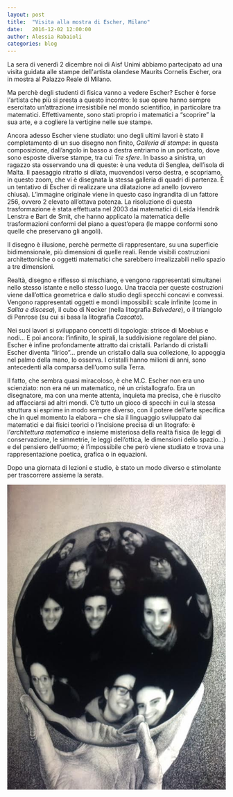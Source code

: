 ```yaml
---
layout: post
title:  "Visita alla mostra di Escher, Milano"
date:   2016-12-02 12:00:00
author: Alessia Rabaioli
categories: blog 
---
```


La sera di venerdì 2 dicembre noi di Aisf Unimi abbiamo partecipato ad una visita guidata alle stampe dell'artista olandese Maurits Cornelis Escher, ora in mostra al Palazzo Reale di Milano.

Ma perchè degli studenti di fisica vanno a vedere Escher? 
Escher è forse l'artista che più si presta a questo incontro: le sue opere hanno sempre esercitato un’attrazione irresistibile nel mondo scientifico, in particolare tra matematici. Effettivamente, sono stati proprio i matematici a “scoprire” la sua arte, e a cogliere la vertigine nelle sue stampe. 

Ancora adesso Escher viene studiato: uno degli ultimi lavori è stato il completamento di un suo disegno non finito, <i>Galleria di stampe</i>: in questa composizione, dall’angolo in basso a destra entriamo in un porticato, dove sono esposte diverse stampe, tra cui <i>Tre sfere</i>. In basso a sinistra, un ragazzo sta osservando una di queste: è una veduta di Senglea, dell’isola di Malta. Il paesaggio ritratto si dilata, muovendosi verso destra, e scopriamo, in questo zoom, che vi è disegnata la stessa galleria di quadri di partenza. È un tentativo di Escher di realizzare una dilatazione ad anello (ovvero chiusa). L’immagine originale viene in questo caso ingrandita di un fattore 256, ovvero 2 elevato all’ottava potenza.
La risoluzione di questa trasformazione è stata effettuata nel 2003 dai matematici di Leida Hendrik Lenstra e Bart de Smit, che hanno applicato la matematica delle trasformazioni conformi del piano a quest’opera (le mappe conformi sono quelle che preservano gli angoli).

Il disegno è illusione, perchè permette di rappresentare, su una superficie bidimensionale, più dimensioni di quelle reali. Rende visibili costruzioni architettoniche o oggetti matematici che sarebbero irrealizzabili nello spazio a tre dimensioni.

Realtà, disegno e riflesso si mischiano, e vengono rappresentati simultanei nello stesso istante e nello stesso luogo. Una traccia per queste costruzioni viene dall’ottica geometrica e dallo studio degli specchi concavi e convessi.
Vengono rappresentati oggetti e mondi impossibili: scale infinite (come in <i>Salita e discesa</i>), il cubo di Necker (nella litografia <i>Belvedere</i>), o il triangolo di Penrose (su cui si basa la litografia <i>Cascata</i>). 

Nei suoi lavori si sviluppano concetti di topologia: strisce di Moebius e nodi… E poi ancora: l’infinito, le spirali, la suddivisione regolare del piano.
Escher è infine profondamente attratto dai cristalli. Parlando di cristalli Escher diventa “lirico”… prende un cristallo dalla sua collezione, lo appoggia nel palmo della mano, lo osserva. I cristalli hanno milioni di anni, sono antecedenti alla comparsa dell’uomo sulla Terra. 

Il fatto, che sembra quasi miracoloso, è che M.C. Escher non era uno scienziato: non era né un matematico, né un cristallografo. Era un disegnatore, ma con una mente attenta, inquieta ma precisa, che è riuscito ad affacciarsi ad altri mondi. C’è tutto un gioco di specchi in cui la stessa struttura si esprime in modo sempre diverso, con il potere dell’arte specifica che in quel momento la elabora – che sia il linguaggio sviluppato dai matematici e dai fisici teorici o l’incisione precisa di un litografo: è l’<i>architettura matematica</i> e insieme misteriosa della realtà fisica (le leggi di conservazione, le simmetrie, le leggi dell’ottica, le dimensioni dello spazio…) e del pensiero dell’uomo; è l’impossibile che però viene studiato e trova una rappresentazione poetica, grafica o in equazioni.

Dopo una giornata di lezioni e studio, è stato un modo diverso e stimolante per trascorrere assieme la serata.

![Foto di gruppo](/img/eventilocali/2016-Escher-MI/group.jpg)
